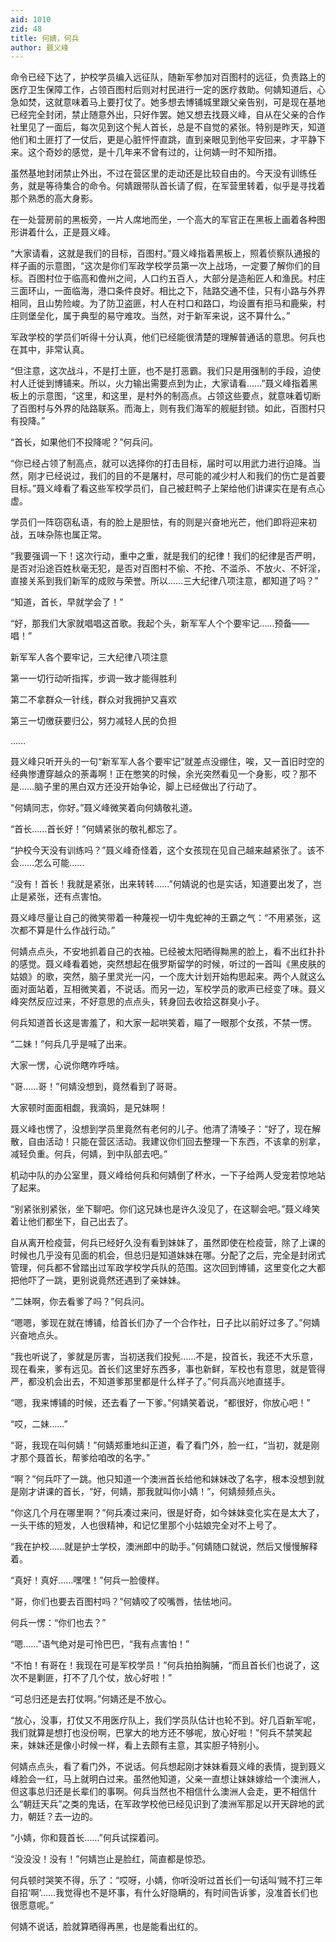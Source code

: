 ```yaml
---
aid: 1010
zid: 48
title: 何婧，何兵
author: 聂义峰
---
```


命令已经下达了，护校学员编入远征队，随新军参加对百图村的远征，负责路上的医疗卫生保障工作，占领百图村后则对村民进行一定的医疗救助。何婧知道后，心急如焚，这就意味着马上要打仗了。她多想去博铺城里跟父亲告别，可是现在基地已经完全封闭，禁止随意外出，只好作罢。她又想去找聂义峰，自从在父亲的合作社里见了一面后，每次见到这个髡人首长，总是不自觉的紧张。特别是昨天，知道他们和土匪打了一仗后，更是心脏怦怦直跳，直到亲眼见到他平安回来，才平静下来。这个奇妙的感觉，是十几年来不曾有过的，让何婧一时不知所措。

虽然基地封闭禁止外出，不过在营区里的走动还是比较自由的。今天没有训练任务，就是等待集合的命令。何婧跟带队首长请了假，在军营里转着，似乎是寻找着那个熟悉的高大身影。

在一处营房前的黑板旁，一片人席地而坐，一个高大的军官正在黑板上画着各种图形讲着什么，正是聂义峰。

“大家请看，这就是我们的目标，百图村。”聂义峰指着黑板上，照着侦察队通报的样子画的示意图，“这次是你们军政学校学员第一次上战场，一定要了解你们的目标。百图村位于临高和儋州之间，人口约五百人，大部分是造船匠人和渔民。村庄三面环山，一面临海，港口条件良好。相比之下，陆路交通不佳，只有小路与外界相同，且山势险峻。为了防卫盗匪，村人在村口和路口，均设置有拒马和鹿柴，村庄则堡垒化，属于典型的易守难攻。当然，对于新军来说，这不算什么。”

军政学校的学员们听得十分认真，他们已经能很清楚的理解普通话的意思。何兵也在其中，非常认真。

“但注意，这次战斗，不是打土匪，也不是打恶霸。我们只是用强制的手段，迫使村人迁徙到博铺来。所以，火力输出需要点到为止，大家请看……”聂义峰指着黑板上的示意图，“这里，和这里，是村外的制高点。占领这些要点，就意味着切断了百图村与外界的陆路联系。而海上，则有我们海军的舰艇封锁。如此，百图村只有投降。”

“首长，如果他们不投降呢？”何兵问。

“你已经占领了制高点，就可以选择你的打击目标，届时可以用武力进行迫降。当然，刚才已经说过，我们的目的不是屠村，尽可能的减少村人和我们的伤亡是首要目标。”聂义峰看了看这些军校学员们，自己被赶鸭子上架给他们讲课实在是有点心虚。

学员们一阵窃窃私语，有的脸上是胆怯，有的则是兴奋地光芒，他们即将迎来初战，五味杂陈也属正常。

“我要强调一下！这次行动，重中之重，就是我们的纪律！我们的纪律是否严明，是否对沿途百姓秋毫无犯，是否对百图村不偷、不抢、不滥杀、不放火、不奸淫，直接关系到我们新军的成败与荣誉。所以……三大纪律八项注意，都知道了吗？”

“知道，首长，早就学会了！”

“好，那我们大家就唱唱这首歌。我起个头，新军军人个个要牢记……预备——唱！”

新军军人各个要牢记，三大纪律八项注意

第一一切行动听指挥，步调一致才能得胜利

第二不拿群众一针线，群众对我拥护又喜欢

第三一切缴获要归公，努力减轻人民的负担

……

聂义峰只听开头的一句“新军军人各个要牢记”就差点没绷住，唉，又一首旧时空的经典惨遭穿越众的荼毒啊！正在憋笑的时候，余光突然看见一个身影，哎？那不是……脑子里的黑白双方还没开始争论，脚上已经做出了行动了。

“何婧同志，你好。”聂义峰微笑着向何婧敬礼道。

“首长……首长好！”何婧紧张的敬礼都忘了。

“护校今天没有训练吗？”聂义峰奇怪着，这个女孩现在见自己越来越紧张了。该不会……怎么可能……

“没有！首长！我就是紧张，出来转转……”何婧说的也是实话，知道要出发了，岂止是紧张，还有点害怕。

聂义峰尽量让自己的微笑带着一种蔑视一切牛鬼蛇神的王霸之气：“不用紧张，这次都不算是什么作战行动。”

何婧点点头，不安地抓着自己的衣袖。已经被太阳晒得黝黑的脸上，看不出红扑扑的感觉。聂义峰看着她，突然想起在俄罗斯留学的时候，听过的一首叫《黑皮肤的姑娘》的歌，突然，脑子里灵光一闪，一个庞大计划开始构思起来。两个人就这么面对面站着，互相微笑着，不说话。而另一边，军校学员的歌声已经变了味。聂义峰突然反应过来，不好意思的点点头，转身回去收拾这群臭小子。

何兵知道首长这是害羞了，和大家一起哄笑着，瞄了一眼那个女孩，不禁一愣。

“二妹！”何兵几乎是喊了出来。

大家一愣，心说你瞎咋呼啥。

“哥……哥！”何婧没想到，竟然看到了哥哥。

大家顿时面面相觑，我滴妈，是兄妹啊！

聂义峰也愣了，没想到学员里竟然有老何的儿子。他清了清嗓子：“好了，现在解散，自由活动！只能在营区活动。我建议你们回去整理一下东西，不该拿的别拿，减轻负重。何兵，何婧，到中队部去吧。”

机动中队的办公室里，聂义峰给何兵和何婧倒了杯水，一下子给两人受宠若惊地站了起来。

“别紧张别紧张，坐下聊吧。你们这兄妹也是许久没见了，在这聊会吧。”聂义峰笑着让他们都坐下，自己出去了。

自从离开检疫营，何兵已经好久没有看到妹妹了，虽然即使在检疫营，除了上课的时候也几乎没有见面的机会，但总归是知道妹妹在哪。分配了之后，完全是封闭式管理，何兵都不曾踏出过军政学校学兵队的范围。这次回到博铺，这里变化之大都把他吓了一跳，更别说竟然还遇到了亲妹妹。

“二妹啊，你去看爹了吗？”何兵问。

“嗯嗯，爹现在就在博铺，给首长们办了一个合作社，日子比以前好过多了。”何婧兴奋地点头。

“我也听说了，爹就是厉害，当初送我们投髡……不是，投首长，我还不大乐意，现在看来，爹有远见。首长们这里好东西多，事也新鲜，军校也有意思，就是管得严，都没机会出去，不知道爹那里都是什么样子了。”何兵高兴地直搓手。

“嗯，我来博铺的时候，还去看了一下爹。”何婧笑着说，“都很好，你放心吧！”

“哎，二妹……”

“哥，我现在叫何婧！”何婧郑重地纠正道，看了看门外，脸一红，“当初，就是刚才那个聂首长，帮爹给咱改的名字。”

“啊？”何兵吓了一跳。他只知道一个澳洲首长给他和妹妹改了名字，根本没想到就是刚才讲课的首长，“好，何婧，那我就叫你小婧！”，何婧频频点头。

“你这几个月在哪里啊？”何兵凑过来问，很是好奇，如今妹妹变化实在是太大了，一头干练的短发，人也很精神，和记忆里那个小姑娘完全对不上号了。

“我在护校……就是护士学校，澳洲郎中的助手。”何婧随口就说，然后又慢慢解释着。

“真好！真好……嘿嘿！”何兵一脸傻样。

“哥，你们也要去百图村吗？”何婧咬了咬嘴唇，怯怯地问。

何兵一愣：“你们也去？”

“嗯……”语气绝对是可怜巴巴，“我有点害怕！”

“不怕！有哥在！我现在可是军校学员！”何兵拍拍胸脯，“而且首长们也说了，这次不是剿匪，打不了几个仗，放心好啦！”

“可总归还是去打仗啊。”何婧还是不放心。

“放心，没事，打仗又不用医疗队上，我们学员队估计也轮不到。好几百新军呢，我们就算是想打也没份啊，巴掌大的地方还不够呢，放心好啦！”何兵不禁笑起来，妹妹还是像小时候一样，看上去颇有主意，其实胆子特别小。

何婧点点头，看了看门外，不说话。何兵想起刚才妹妹看聂义峰的表情，提到聂义峰脸会一红，马上就明白过来。虽然他知道，父亲一直想让妹妹嫁给一个澳洲人，但这事总归还是长辈们的事啊。何兵当然也不相信什么澳洲人会走，更不相信什么“朝廷天兵”之类的鬼话，在军政学校他已经见识到了澳洲军那足以开天辟地的武力，朝廷？去一边的。

“小婧，你和聂首长……”何兵试探着问。

“没没没！没有！”何婧岂止是脸红，简直都是惊恐。

何兵顿时哭笑不得，乐了：“哎呀，小婧，你听没听过首长们一句话叫‘贼不打三年自招‘啊’……我觉得也不是坏事，有什么好隐瞒的，有时间告诉爹，没准首长们也很愿意呢。”

何婧不说话，脸就算晒得再黑，也是能看出红的。
